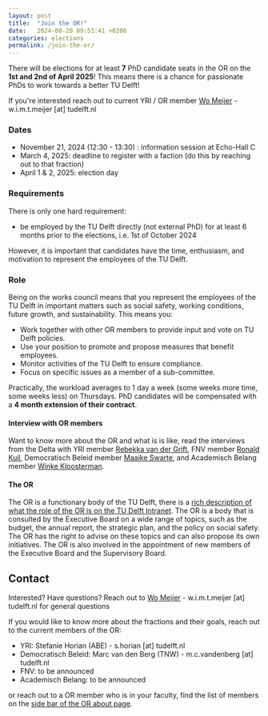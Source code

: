 ```yaml
---
layout: post
title:  "Join the OR!"
date:   2024-08-20 09:51:41 +0200
categories: elections
permalink: /join-the-or/
---
```


There will be elections for at least **7** PhD candidate seats in the OR on the **1st and 2nd of April 2025**! This means there is a chance for passionate PhDs to work towards a better TU Delft!

If you're interested reach out to current YRI / OR member [Wo Meijer](https://www.tudelft.nl/io/over-io/personen/meijer-w) - w.i.m.t.meijer [at] tudelft.nl

### Dates

- November 21, 2024 (12:30 - 13:30) : information session at Echo-Hall C
- March 4, 2025: deadline to register with a faction (do this by reaching out to that fraction)
- April 1 & 2, 2025: election day

### Requirements

There is only one hard requirement:

- be employed by the TU Delft directly (not external PhD) for at least 6 months prior to the elections, i.e. 1st of October 2024

However, it is important that candidates have the time, enthusiasm, and motivation to represent the employees of the TU Delft.

### Role

Being on the works council means that you represent the employees of the TU Delft in important matters such as social safety, working conditions, future growth, and sustainability. This means you:

- Work together with other OR members to provide input and vote on TU Delft policies.
- Use your position to promote and propose measures that benefit employees.
- Monitor activities of the TU Delft to ensure compliance.
- Focus on specific issues as a member of a sub-committee.

Practically, the workload averages to 1 day a week (some weeks more time, some weeks less) on Thursdays. PhD candidates will be compensated with a **4 month extension of their contract**.

#### Interview with OR members

Want to know more about the OR and what is is like, read the interviews from the Delta with YRI member [Rebekka van der Grift](https://delta.tudelft.nl/en/article/its-important-young-researchers-are-represented-work-council), FNV member [Ronald Kuil](https://delta.tudelft.nl/en/article/people-do-not-realise-what-the-works-council-can-do-for-them), Democratisch Beleid member [Maaike Swarte](https://delta.tudelft.nl/en/article/we-campaigned-so-phd-candidates-can-have-seat-works-council), and Academisch Belang member [Winke Kloosterman](https://delta.tudelft.nl/en/article/you-can-shake-tree-harder-works-council).

#### The OR

The OR is a functionary body of the TU Delft, there is a [rich description of what the role of the OR is on the TU Delft Intranet](https://intranet.tudelft.nl/-/works-council). The OR is a body that is consulted by the Executive Board on a wide range of topics, such as the budget, the annual report, the strategic plan, and the policy on social safety. The OR has the right to advise on these topics and can also propose its own initiatives. The OR is also involved in the appointment of new members of the Executive Board and the Supervisory Board.

## Contact

Interested? Have questions? Reach out to [Wo Meijer](https://www.tudelft.nl/io/over-io/personen/meijer-w) - w.i.m.t.meijer [at] tudelft.nl for general questions

If you would like to know more about the fractions and their goals, reach out to the current members of the OR:

- YRI: Stefanie Horian (ABE) - s.horian [at] tudelft.nl
- Democratisch Beleid: Marc van den Berg (TNW)  - m.c.vandenberg [at] tudelft.nl
- FNV: to be announced
- Academisch Belang: to be announced

or reach out to a OR member who is in your faculty, find the list of members on the [side bar of the OR about page](https://www.tudelft.nl/en/about-tu-delft/organisation/consultation-bodies/ondernemingsraad).
